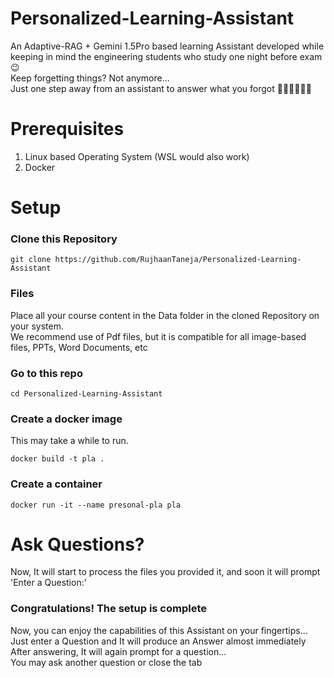 # Personalized-Learning-Assistant
An Adaptive-RAG + Gemini 1.5Pro based learning Assistant developed while keeping in mind the engineering students who study one night before exam 😉  
Keep forgetting things? Not anymore...  
Just one step away from an assistant to answer what you forgot 🏃‍➡️🏃‍➡️🏃‍➡️  
# Prerequisites
1. Linux based Operating System (WSL would also work)
2. Docker
# Setup
### Clone this Repository  
``` linux/wsl
git clone https://github.com/RujhaanTaneja/Personalized-Learning-Assistant
```
### Files
Place all your course content in the Data folder in the cloned Repository on your system.  
We recommend use of Pdf files, but it is compatible for all image-based files, PPTs, Word Documents, etc
### Go to this repo
``` linux/wsl
cd Personalized-Learning-Assistant
```

### Create a docker image
This may take a while to run. 
``` linux/wsl
docker build -t pla .
```
### Create a container
``` linux/wsl
docker run -it --name presonal-pla pla
```
# Ask Questions?  
Now, It will start to process the files you provided it, and soon it will prompt 'Enter a Question:'
### Congratulations! The setup is complete
Now, you can enjoy the capabilities of this Assistant on your fingertips...  
Just enter a Question and It will produce an Answer almost immediately  
After answering, It will again prompt for a question...  
You may ask another question or close the tab
# 
